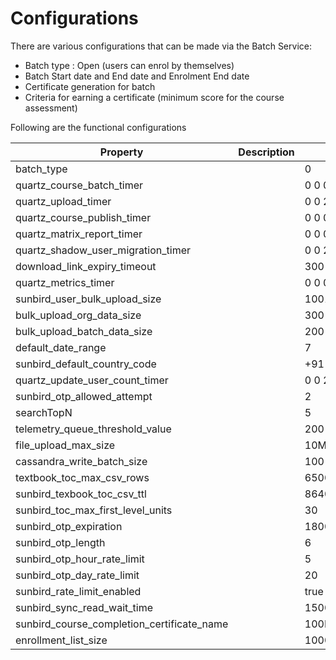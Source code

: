 # Configurations

There are various configurations that can be made via the Batch Service:

* Batch type : Open (users can enrol by themselves)&#x20;
* Batch Start date and End date and Enrolment End date
* Certificate generation for batch&#x20;
* Criteria for earning a certificate (minimum score for the course assessment)

Following are the functional configurations

| Property                                       | Description | Default Value                   |
| ---------------------------------------------- | ----------- | ------------------------------- |
| batch\_type                                    |             | 0                               |
| quartz\_course\_batch\_timer                   |             | 0 0 0/4 1/1 \* ? \*             |
| quartz\_upload\_timer                          |             | 0 0 23 1/1 \* ? \*              |
| quartz\_course\_publish\_timer                 |             | 0 0 0/1 1/1 \* ? \*             |
| quartz\_matrix\_report\_timer                  |             | 0 0 0/4 1/1 \* ? \*             |
| quartz\_shadow\_user\_migration\_timer         |             | 0 0 2 1/1 \* ? \*               |
| download\_link\_expiry\_timeout                |             | 300                             |
| quartz\_metrics\_timer                         |             | 0 0 0/4 \* \* ? \*              |
| sunbird\_user\_bulk\_upload\_size              |             | 1001                            |
| bulk\_upload\_org\_data\_size                  |             | 300                             |
| bulk\_upload\_batch\_data\_size                |             | 200                             |
| default\_date\_range                           |             | 7                               |
| sunbird\_default\_country\_code                |             | +91                             |
| quartz\_update\_user\_count\_timer             |             | 0 0 2 1/1 \* ? \*               |
| sunbird\_otp\_allowed\_attempt                 |             | 2                               |
| searchTopN                                     |             | 5                               |
| telemetry\_queue\_threshold\_value             |             | 200                             |
| file\_upload\_max\_size                        |             | 10MB                            |
| cassandra\_write\_batch\_size                  |             | 100                             |
| textbook\_toc\_max\_csv\_rows                  |             | 6500                            |
| sunbird\_texbook\_toc\_csv\_ttl                |             | 86400                           |
| sunbird\_toc\_max\_first\_level\_units         |             | 30                              |
| sunbird\_otp\_expiration                       |             | 1800                            |
| sunbird\_otp\_length                           |             | 6                               |
| sunbird\_otp\_hour\_rate\_limit                |             | 5                               |
| sunbird\_otp\_day\_rate\_limit                 |             | 20                              |
| sunbird\_rate\_limit\_enabled                  |             | true                            |
| sunbird\_sync\_read\_wait\_time                |             | 1500                            |
| sunbird\_course\_completion\_certificate\_name |             | 100PercentCompletionCertificate |
| enrollment\_list\_size                         |             | 1000                            |
